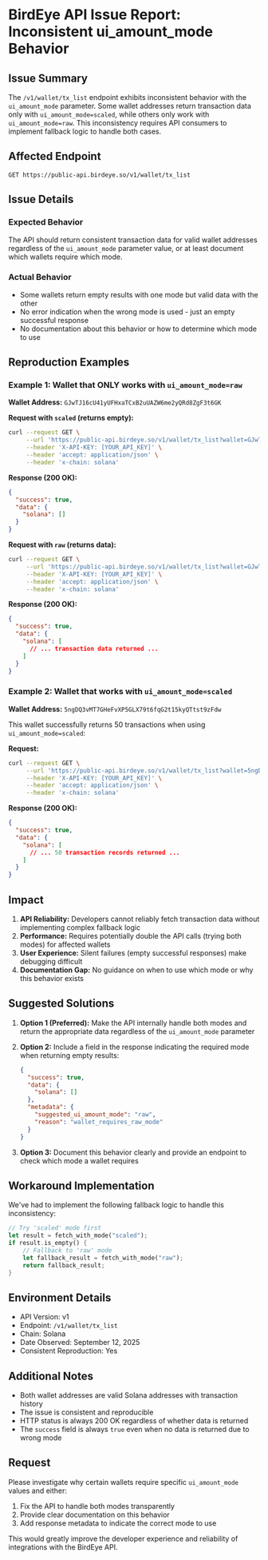 # BirdEye API Issue Report: Inconsistent ui_amount_mode Behavior

## Issue Summary
The `/v1/wallet/tx_list` endpoint exhibits inconsistent behavior with the `ui_amount_mode` parameter. Some wallet addresses return transaction data only with `ui_amount_mode=scaled`, while others only work with `ui_amount_mode=raw`. This inconsistency requires API consumers to implement fallback logic to handle both cases.

## Affected Endpoint
```
GET https://public-api.birdeye.so/v1/wallet/tx_list
```

## Issue Details

### Expected Behavior
The API should return consistent transaction data for valid wallet addresses regardless of the `ui_amount_mode` parameter value, or at least document which wallets require which mode.

### Actual Behavior
- Some wallets return empty results with one mode but valid data with the other
- No error indication when the wrong mode is used - just an empty successful response
- No documentation about this behavior or how to determine which mode to use

## Reproduction Examples

### Example 1: Wallet that ONLY works with `ui_amount_mode=raw`

**Wallet Address:** `GJwTJ16cU41yUFHxaTCxB2uUAZW6me2yQRd8ZgF3t6GK`

**Request with `scaled` (returns empty):**
```bash
curl --request GET \
     --url 'https://public-api.birdeye.so/v1/wallet/tx_list?wallet=GJwTJ16cU41yUFHxaTCxB2uUAZW6me2yQRd8ZgF3t6GK&limit=100&ui_amount_mode=scaled' \
     --header 'X-API-KEY: [YOUR_API_KEY]' \
     --header 'accept: application/json' \
     --header 'x-chain: solana'
```

**Response (200 OK):**
```json
{
  "success": true,
  "data": {
    "solana": []
  }
}
```

**Request with `raw` (returns data):**
```bash
curl --request GET \
     --url 'https://public-api.birdeye.so/v1/wallet/tx_list?wallet=GJwTJ16cU41yUFHxaTCxB2uUAZW6me2yQRd8ZgF3t6GK&limit=100&ui_amount_mode=raw' \
     --header 'X-API-KEY: [YOUR_API_KEY]' \
     --header 'accept: application/json' \
     --header 'x-chain: solana'
```

**Response (200 OK):**
```json
{
  "success": true,
  "data": {
    "solana": [
      // ... transaction data returned ...
    ]
  }
}
```

### Example 2: Wallet that works with `ui_amount_mode=scaled`

**Wallet Address:** `5ngDQ3vMT7GHeFvXP5GLX79t6fqG2t15kyQTtst9zFdw`

This wallet successfully returns 50 transactions when using `ui_amount_mode=scaled`:

**Request:**
```bash
curl --request GET \
     --url 'https://public-api.birdeye.so/v1/wallet/tx_list?wallet=5ngDQ3vMT7GHeFvXP5GLX79t6fqG2t15kyQTtst9zFdw&limit=100&ui_amount_mode=scaled' \
     --header 'X-API-KEY: [YOUR_API_KEY]' \
     --header 'accept: application/json' \
     --header 'x-chain: solana'
```

**Response (200 OK):**
```json
{
  "success": true,
  "data": {
    "solana": [
      // ... 50 transaction records returned ...
    ]
  }
}
```

## Impact

1. **API Reliability:** Developers cannot reliably fetch transaction data without implementing complex fallback logic
2. **Performance:** Requires potentially double the API calls (trying both modes) for affected wallets
3. **User Experience:** Silent failures (empty successful responses) make debugging difficult
4. **Documentation Gap:** No guidance on when to use which mode or why this behavior exists

## Suggested Solutions

1. **Option 1 (Preferred):** Make the API internally handle both modes and return the appropriate data regardless of the `ui_amount_mode` parameter

2. **Option 2:** Include a field in the response indicating the required mode when returning empty results:
   ```json
   {
     "success": true,
     "data": {
       "solana": []
     },
     "metadata": {
       "suggested_ui_amount_mode": "raw",
       "reason": "wallet_requires_raw_mode"
     }
   }
   ```

3. **Option 3:** Document this behavior clearly and provide an endpoint to check which mode a wallet requires

## Workaround Implementation

We've had to implement the following fallback logic to handle this inconsistency:

```rust
// Try 'scaled' mode first
let result = fetch_with_mode("scaled");
if result.is_empty() {
    // Fallback to 'raw' mode
    let fallback_result = fetch_with_mode("raw");
    return fallback_result;
}
```

## Environment Details
- API Version: v1
- Endpoint: `/v1/wallet/tx_list`
- Chain: Solana
- Date Observed: September 12, 2025
- Consistent Reproduction: Yes

## Additional Notes

- Both wallet addresses are valid Solana addresses with transaction history
- The issue is consistent and reproducible
- HTTP status is always 200 OK regardless of whether data is returned
- The `success` field is always `true` even when no data is returned due to wrong mode

## Request

Please investigate why certain wallets require specific `ui_amount_mode` values and either:
1. Fix the API to handle both modes transparently
2. Provide clear documentation on this behavior
3. Add response metadata to indicate the correct mode to use

This would greatly improve the developer experience and reliability of integrations with the BirdEye API.